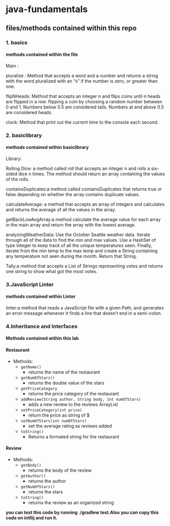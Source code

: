 # java-fundamentals

## files/methods contained within this repo

### 1. basics

#### methods contained within the file

Main :

pluralize : Method that accepts a word and a number and returns a string with the word pluralized with an “s” if the number is zero, or greater than one.

flipNHeads: Method that accepts an integer n and flips coins until n heads are flipped in a row. flipping a coin by choosing a random number between 0 and 1. Numbers below 0.5 are considered tails. Numbers at and above 0.5 are considered heads.

clock: Method that print out the current time to the console each second.

### 2. basiclibrary

#### methods contained within basiclibrary

Library:

Rolling Dice: a method called roll that accepts an integer n and rolls a six-sided dice n times. The method should return an array containing the values of the rolls.

containsDuplicates:a method called containsDuplicates that returns true or false depending on whether the array contains duplicate values.

calculateAverage: a method that accepts an array of integers and calculates and returns the average of all the values in the array.

getBackLowAvgArray:a method calculate the average value for each array in the main array and return the array with the lowest average.

analyzingWeatherData:
Use the October Seattle weather data. Iterate through all of the data to find the min and max values. Use a HashSet of type Integer to keep track of all the unique temperatures seen. Finally, iterate from the min temp to the max temp and create a String containing any temperature not seen during the month. Return that String.

Tally:a method that accepts a List of Strings representing votes and returns one string to show what got the most votes.

### 3.JavaScript Linter

#### methods contained within Linter

linter:a method that reads a JavaScript file with a given Path, and generates an error message whenever it finds a line that doesn’t end in a semi-colon.

### 4.Inheritance and Interfaces

#### Methods contained within this lab

#### **Restaurant**

* Methods:
  * `getName()`
    * returns the name of the restaurant
  * `getNumOfStars()`
    * returns the double value of the stars
  * `getPriceCategory`
    * returns the price category of the restaurant
  * `addReview(String author, String body, int numOfStars)`
    * adds a new review to the reviews ArrayList
  * `setPriceCategory(int price)`
    * return the price as string of $
  * `setNumOfStars(int numOfStars)`
    * set the average rating as reviews added
  * `toString()`
    * Returns a formated string for the restaurant

#### **Review**

* Methods:
  * `getBody()`
    * returns the body of the review
  * `getAuthor()`
    * returns the author
  * `getNumOfStars()`
    * returns the stars
  * `toString()`
    * returns the review as an organized string

**you can test this code by running ./gradlew test.Also you can copy this code on intllij and run it.**
